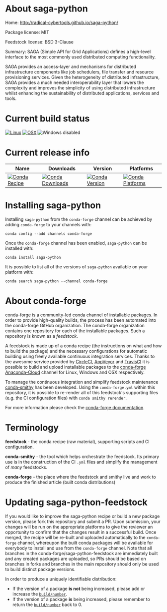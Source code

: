 About saga-python
=================

Home: http://radical-cybertools.github.io/saga-python/

Package license: MIT

Feedstock license: BSD 3-Clause

Summary: SAGA (Simple API for Grid Applications) defines a high-level interface to the most commonly used distributed computing functionality.

SAGA provides an access-layer and mechanisms for distributed infrastructure components like job
schedulers, file transfer and resource provisioning services. Given the heterogeneity of
distributed infrastructure, SAGA provides a much needed interoperability layer that lowers the
complexity and improves the simplicity of using distributed infrastructure whilst enhancing
the sustainability of distributed applications, services and tools.


Current build status
====================

[![Linux](https://img.shields.io/circleci/project/github/conda-forge/saga-python-feedstock/master.svg?label=Linux)](https://circleci.com/gh/conda-forge/saga-python-feedstock)
[![OSX](https://img.shields.io/travis/conda-forge/saga-python-feedstock/master.svg?label=macOS)](https://travis-ci.org/conda-forge/saga-python-feedstock)
![Windows disabled](https://img.shields.io/badge/Windows-disabled-lightgrey.svg)

Current release info
====================

| Name | Downloads | Version | Platforms |
| --- | --- | --- | --- |
| [![Conda Recipe](https://img.shields.io/badge/recipe-saga--python-green.svg)](https://anaconda.org/conda-forge/saga-python) | [![Conda Downloads](https://img.shields.io/conda/dn/conda-forge/saga-python.svg)](https://anaconda.org/conda-forge/saga-python) | [![Conda Version](https://img.shields.io/conda/vn/conda-forge/saga-python.svg)](https://anaconda.org/conda-forge/saga-python) | [![Conda Platforms](https://img.shields.io/conda/pn/conda-forge/saga-python.svg)](https://anaconda.org/conda-forge/saga-python) |

Installing saga-python
======================

Installing `saga-python` from the `conda-forge` channel can be achieved by adding `conda-forge` to your channels with:

```
conda config --add channels conda-forge
```

Once the `conda-forge` channel has been enabled, `saga-python` can be installed with:

```
conda install saga-python
```

It is possible to list all of the versions of `saga-python` available on your platform with:

```
conda search saga-python --channel conda-forge
```


About conda-forge
=================

conda-forge is a community-led conda channel of installable packages.
In order to provide high-quality builds, the process has been automated into the
conda-forge GitHub organization. The conda-forge organization contains one repository
for each of the installable packages. Such a repository is known as a *feedstock*.

A feedstock is made up of a conda recipe (the instructions on what and how to build
the package) and the necessary configurations for automatic building using freely
available continuous integration services. Thanks to the awesome service provided by
[CircleCI](https://circleci.com/), [AppVeyor](https://www.appveyor.com/)
and [TravisCI](https://travis-ci.org/) it is possible to build and upload installable
packages to the [conda-forge](https://anaconda.org/conda-forge)
[Anaconda-Cloud](https://anaconda.org/) channel for Linux, Windows and OSX respectively.

To manage the continuous integration and simplify feedstock maintenance
[conda-smithy](https://github.com/conda-forge/conda-smithy) has been developed.
Using the ``conda-forge.yml`` within this repository, it is possible to re-render all of
this feedstock's supporting files (e.g. the CI configuration files) with ``conda smithy rerender``.

For more information please check the [conda-forge documentation](https://conda-forge.org/docs/).

Terminology
===========

**feedstock** - the conda recipe (raw material), supporting scripts and CI configuration.

**conda-smithy** - the tool which helps orchestrate the feedstock.
                   Its primary use is in the construction of the CI ``.yml`` files
                   and simplify the management of *many* feedstocks.

**conda-forge** - the place where the feedstock and smithy live and work to
                  produce the finished article (built conda distributions)


Updating saga-python-feedstock
==============================

If you would like to improve the saga-python recipe or build a new
package version, please fork this repository and submit a PR. Upon submission,
your changes will be run on the appropriate platforms to give the reviewer an
opportunity to confirm that the changes result in a successful build. Once
merged, the recipe will be re-built and uploaded automatically to the
`conda-forge` channel, whereupon the built conda packages will be available for
everybody to install and use from the `conda-forge` channel.
Note that all branches in the conda-forge/saga-python-feedstock are
immediately built and any created packages are uploaded, so PRs should be based
on branches in forks and branches in the main repository should only be used to
build distinct package versions.

In order to produce a uniquely identifiable distribution:
 * If the version of a package **is not** being increased, please add or increase
   the [``build/number``](https://conda.io/docs/user-guide/tasks/build-packages/define-metadata.html#build-number-and-string).
 * If the version of a package **is** being increased, please remember to return
   the [``build/number``](https://conda.io/docs/user-guide/tasks/build-packages/define-metadata.html#build-number-and-string)
   back to 0.

